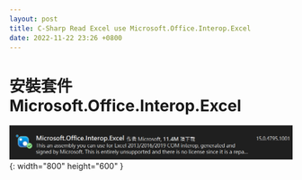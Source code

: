```yaml
---
layout: post
title: C-Sharp Read Excel use Microsoft.Office.Interop.Excel
date: 2022-11-22 23:26 +0800
---
```


# 安裝套件Microsoft.Office.Interop.Excel  
![Desktop View](/assets/img/2022-11-22-c-sharp-read-excel-use-microsoft-office-interop-excel/1.png){: width="800" height="600" }  
<script  type='text/javascript' src=''>

    NuGet\Install-Package Microsoft.Office.Interop.Excel -Version 15.0.4795.1001



Hello World
<script  type='text/javascript' src=''>

    using System;
    using System.Collections.Generic;
    using System.Linq;
    using System.Text;
    using System.Threading.Tasks;
    using Excel = Microsoft.Office.Interop.Excel;
    namespace ReadExcel
    {
        internal class Program
        {
            static void Main(string[] args)
            {
                Excel.Application xlApp = new Excel.Application();
                Excel.Workbook xlWorkbook = xlApp.Workbooks.Open(@"xls File Path");
                Excel._Worksheet xlWorksheet = xlWorkbook.Sheets[1];
                Excel.Range xlRange = xlWorksheet.UsedRange;
                int rowCount = xlRange.Rows.Count;
                int colCount = xlRange.Columns.Count;

                //iterate over the rows and columns and print to the console as it appears in the file
                //excel is not zero based!!
                for (int i = 1; i <= rowCount; i++)
                {
                    for (int j = 1; j <= colCount; j++)
                    {
                        //new line
                        if (j == 1)
                            Console.Write("\r\n");

                        //write the value to the console
                        if (xlRange.Cells[i, j] != null && xlRange.Cells[i, j].Value2 != null)
                        {
                            var test = xlRange.Cells[i, j].Value2.ToString();
                            Console.Write(xlRange.Cells[i, j].Value2.ToString() + "\t");
                        }
                        
                    }
                }

            }
        }
    }
